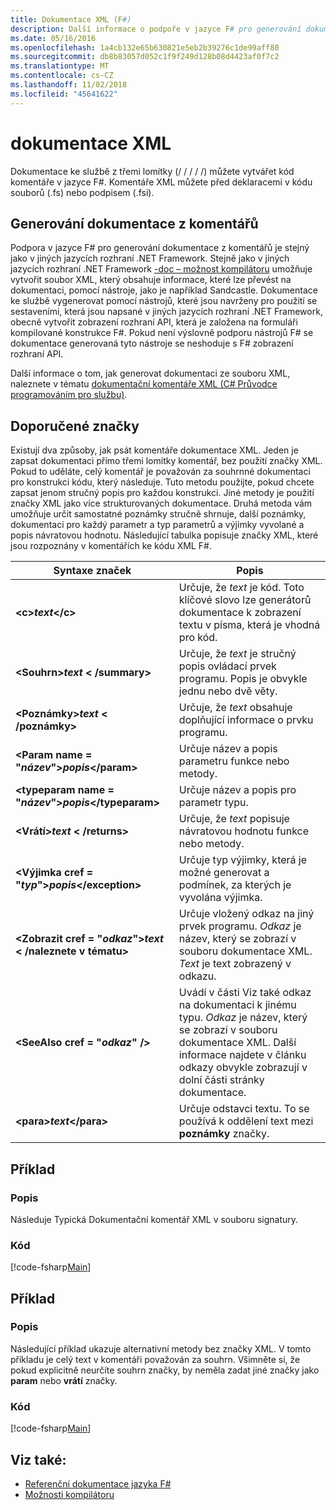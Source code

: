 ```yaml
---
title: Dokumentace XML (F#)
description: Další informace o podpoře v jazyce F# pro generování dokumentace z komentářů.
ms.date: 05/16/2016
ms.openlocfilehash: 1a4cb132e65b630821e5eb2b39276c1de99aff80
ms.sourcegitcommit: db8b83057d052c1f9f249d128b08d4423af0f7c2
ms.translationtype: MT
ms.contentlocale: cs-CZ
ms.lasthandoff: 11/02/2018
ms.locfileid: "45641622"
---
```

# <a name="xml-documentation"></a>dokumentace XML

Dokumentace ke službě z třemi lomítky (/ / / / /) můžete vytvářet kód komentáře v jazyce F#. Komentáře XML můžete před deklaracemi v kódu souborů (.fs) nebo podpisem (.fsi).

## <a name="generating-documentation-from-comments"></a>Generování dokumentace z komentářů

Podpora v jazyce F# pro generování dokumentace z komentářů je stejný jako v jiných jazycích rozhraní .NET Framework. Stejně jako v jiných jazycích rozhraní .NET Framework [-doc – možnost kompilátoru](https://msdn.microsoft.com/library/434394ae-0d4a-459c-a684-bffede519a04) umožňuje vytvořit soubor XML, který obsahuje informace, které lze převést na dokumentaci, pomocí nástroje, jako je například Sandcastle. Dokumentace ke službě vygenerovat pomocí nástrojů, které jsou navrženy pro použití se sestaveními, která jsou napsané v jiných jazycích rozhraní .NET Framework, obecně vytvořit zobrazení rozhraní API, která je založena na formuláři kompilované konstrukce F#. Pokud není výslovně podporu nástrojů F# se dokumentace generovaná tyto nástroje se neshoduje s F# zobrazení rozhraní API.

Další informace o tom, jak generovat dokumentaci ze souboru XML, naleznete v tématu [dokumentační komentáře XML &#40;C&#35; Průvodce programováním pro službu&#41;](https://msdn.microsoft.com/library/b2s063f7).

## <a name="recommended-tags"></a>Doporučené značky

Existují dva způsoby, jak psát komentáře dokumentace XML. Jeden je zapsat dokumentaci přímo třemi lomítky komentář, bez použití značky XML. Pokud to uděláte, celý komentář je považován za souhrnné dokumentaci pro konstrukci kódu, který následuje. Tuto metodu použijte, pokud chcete zapsat jenom stručný popis pro každou konstrukci. Jiné metody je použití značky XML jako více strukturovaných dokumentace. Druhá metoda vám umožňuje určit samostatné poznámky stručně shrnuje, další poznámky, dokumentaci pro každý parametr a typ parametrů a výjimky vyvolané a popis návratovou hodnotu. Následující tabulka popisuje značky XML, které jsou rozpoznány v komentářích ke kódu XML F#.

|Syntaxe značek|Popis|
|----------|-----------|
|**&lt;c&gt;***text***&lt;/c&gt;**|Určuje, že *text* je kód. Toto klíčové slovo lze generátorů dokumentace k zobrazení textu v písma, která je vhodná pro kód.|
|**&lt;Souhrn&gt;***text*** &lt; /summary&gt;**|Určuje, že *text* je stručný popis ovládací prvek programu. Popis je obvykle jednu nebo dvě věty.|
|**&lt;Poznámky&gt;***text*** &lt; /poznámky&gt;**|Určuje, že *text* obsahuje doplňující informace o prvku programu.|
|**&lt;Param name = "***název***"&gt;***popis***&lt;/param&gt;**|Určuje název a popis parametru funkce nebo metody.|
|**&lt;typeparam name = "***název***"&gt;***popis***&lt;/typeparam&gt;**|Určuje název a popis pro parametr typu.|
|**&lt;Vrátí&gt;***text*** &lt; /returns&gt;**|Určuje, že *text* popisuje návratovou hodnotu funkce nebo metody.|
|**&lt;Výjimka cref = "***typ***"&gt;***popis***&lt;/exception&gt;**|Určuje typ výjimky, která je možné generovat a podmínek, za kterých je vyvolána výjimka.|
|**&lt;Zobrazit cref = "***odkaz***"&gt;***text*** &lt; /naleznete v tématu&gt;**|Určuje vložený odkaz na jiný prvek programu. *Odkaz* je název, který se zobrazí v souboru dokumentace XML. *Text* je text zobrazený v odkazu.|
|**&lt;SeeAlso cref = "***odkaz***" /&gt;**|Uvádí v části Viz také odkaz na dokumentaci k jinému typu. *Odkaz* je název, který se zobrazí v souboru dokumentace XML. Další informace najdete v článku odkazy obvykle zobrazují v dolní části stránky dokumentace.|
|**&lt;para&gt;***text***&lt;/para&gt;**|Určuje odstavci textu. To se používá k oddělení text mezi **poznámky** značky.|

## <a name="example"></a>Příklad

### <a name="description"></a>Popis

Následuje Typická Dokumentační komentář XML v souboru signatury.

### <a name="code"></a>Kód

[!code-fsharp[Main](../../../samples/snippets/fsharp/lang-ref-2/snippet7101.fs)]

## <a name="example"></a>Příklad

### <a name="description"></a>Popis

Následující příklad ukazuje alternativní metody bez značky XML. V tomto příkladu je celý text v komentáři považován za souhrn. Všimněte si, že pokud explicitně neurčíte souhrn značky, by neměla zadat jiné značky jako **param** nebo **vrátí** značky.

### <a name="code"></a>Kód

[!code-fsharp[Main](../../../samples/snippets/fsharp/lang-ref-2/snippet7102.fs)]

## <a name="see-also"></a>Viz také:

- [Referenční dokumentace jazyka F#](index.md)
- [Možnosti kompilátoru](compiler-options.md)

